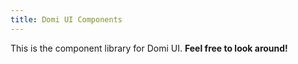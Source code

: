 ```yaml
---
title: Domi UI Components
---
```

This is the component library for Domi UI. **Feel free to look around!**